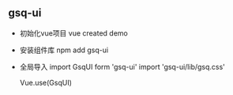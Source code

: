 ## gsq-ui
 
- 初始化vue项目
    vue created demo
 
- 安装组件库
    npm add gsq-ui
 
- 全局导入
    import GsqUI form 'gsq-ui'
    import 'gsq-ui/lib/gsq.css'
 
    Vue.use(GsqUI)
